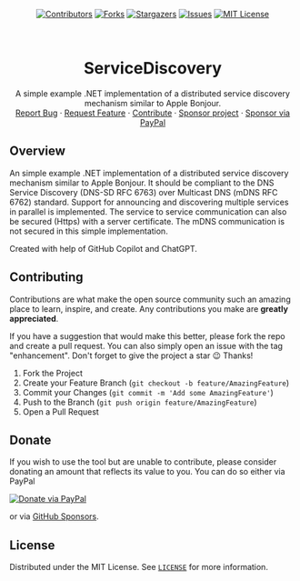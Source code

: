 <!-- SHIELDS -->
<div align="center">

[![Contributors][contributors-shield]][contributors-url]
[![Forks][forks-shield]][forks-url]
[![Stargazers][stars-shield]][stars-url]
[![Issues][issues-shield]][issues-url]
[![MIT License][license-shield]][license-url]

</div>

<!-- PROJECT LOGO -->
<br />
<div align="center">
  <h1 align="center">ServiceDiscovery</h1>

  <p align="center">
    A simple example .NET implementation of a distributed service discovery mechanism similar to Apple Bonjour.
    <br />
    <a href="https://github.com/thgossler/ServiceDiscovery/issues">Report Bug</a>
    ·
    <a href="https://github.com/thgossler/ServiceDiscovery/issues">Request Feature</a>
    ·
    <a href="https://github.com/thgossler/ServiceDiscovery#contributing">Contribute</a>
    ·
    <a href="https://github.com/sponsors/thgossler">Sponsor project</a>
    ·
    <a href="https://www.paypal.com/donate/?hosted_button_id=JVG7PFJ8DMW7J">Sponsor via PayPal</a>
  </p>
</div>


## Overview

An simple example .NET implementation of a distributed service discovery mechanism similar to Apple Bonjour. 
It should be compliant to the DNS Service Discovery (DNS-SD RFC 6763) over Multicast DNS (mDNS RFC 6762) standard.
Support for announcing and discovering multiple services in parallel is implemented. The service to service 
communication can also be secured (Https) with a server certificate. The mDNS communication is not secured
in this simple implementation.

Created with help of GitHub Copilot and ChatGPT.


## Contributing

Contributions are what make the open source community such an amazing place to learn, inspire, and create. Any contributions you make are **greatly appreciated**.

If you have a suggestion that would make this better, please fork the repo and create a pull request. You can also simply open an issue with the tag "enhancement".
Don't forget to give the project a star :wink: Thanks!

1. Fork the Project
2. Create your Feature Branch (`git checkout -b feature/AmazingFeature`)
3. Commit your Changes (`git commit -m 'Add some AmazingFeature'`)
4. Push to the Branch (`git push origin feature/AmazingFeature`)
5. Open a Pull Request


## Donate

If you wish to use the tool but are unable to contribute, please consider donating an amount that reflects its value to you. You can do so either via PayPal

[![Donate via PayPal](https://www.paypalobjects.com/en_US/i/btn/btn_donate_LG.gif)](https://www.paypal.com/donate/?hosted_button_id=JVG7PFJ8DMW7J)

or via [GitHub Sponsors](https://github.com/sponsors/thgossler).


## License

Distributed under the MIT License. See [`LICENSE`](https://github.com/thgossler/ServiceDiscovery/blob/master/LICENSE.txt) for more information.


<!-- MARKDOWN LINKS & IMAGES (https://www.markdownguide.org/basic-syntax/#reference-style-links) -->
[contributors-shield]: https://img.shields.io/github/contributors/thgossler/ServiceDiscovery.svg
[contributors-url]: https://github.com/thgossler/ServiceDiscovery/graphs/contributors
[forks-shield]: https://img.shields.io/github/forks/thgossler/ServiceDiscovery.svg
[forks-url]: https://github.com/thgossler/ServiceDiscovery/network/members
[stars-shield]: https://img.shields.io/github/stars/thgossler/ServiceDiscovery.svg
[stars-url]: https://github.com/thgossler/ServiceDiscovery/stargazers
[issues-shield]: https://img.shields.io/github/issues/thgossler/ServiceDiscovery.svg
[issues-url]: https://github.com/thgossler/ServiceDiscovery/issues
[license-shield]: https://img.shields.io/github/license/thgossler/ServiceDiscovery.svg
[license-url]: https://github.com/thgossler/ServiceDiscovery/blob/master/LICENSE.txt

